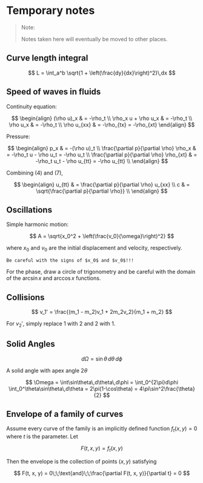 # Temporary notes

> Note:
> 
> Notes taken here will eventually be moved to other places.

## Curve length integral

$$
L = \int_a^b \sqrt{1 + \left(\frac{dy}{dx}\right)^2}\,dx
$$

## Speed of waves in fluids

Continuity equation:

$$
\begin{align}
  (\rho u)_x & = -\rho_t \\
  \rho_x u + \rho u_x & = -\rho_t \\
  \rho u_x & = -\rho_t \\
  \rho u_{xx} & = -\rho_{tx} = -\rho_{xt}
\end{align}
$$

Pressure:

$$
\begin{align}
  p_x & = -(\rho u)_t \\
  \frac{\partial p}{\partial \rho} \rho_x & = -\rho_t u - \rho u_t = -\rho u_t \\
  \frac{\partial p}{\partial \rho} \rho_{xt} & = -\rho_t u_t - \rho u_{tt} = -\rho u_{tt} \\
\end{align}
$$

Combining $(4)$ and $(7)$,

$$
\begin{align}
  u_{tt} & = \frac{\partial p}{\partial \rho} u_{xx} \\
  c & = \sqrt{\frac{\partial p}{\partial \rho}} \\
\end{align}
$$

## Oscillations

Simple harmonic motion:

$$
A = \sqrt{x_0^2 + \left(\frac{v_0}{\omega}\right)^2}
$$

where $x_0$ and $v_0$ are the initial displacement and velocity, respectively.

```{caution}
Be careful with the signs of $x_0$ and $v_0$!!!
```

For the phase, draw a circle of trigonometry and be careful with the domain of the $\arcsin x$ and
$\arccos x$ functions.

## Collisions

$$
v_1' = \frac{(m_1 - m_2)v_1 + 2m_2v_2}{m_1 + m_2}
$$

For $v_2'$, simply replace $1$ with $2$ and $2$ with $1$.

## Solid Angles

$$
d\Omega = \sin\theta\,d\theta\,d\phi
$$

A solid angle with apex angle $2\theta$

$$
\Omega = \int\sin\theta\,d\theta\,d\phi = \int_0^{2\pi}d\phi \int_0^\theta\sin\theta\,d\theta = 2\pi(1-\cos\theta) = 4\pi\sin^2\frac{\theta}{2}
$$

## Envelope of a family of curves

Assume every curve of the family is an implicitly defined function $f_t(x, y) = 0$ where $t$ is the
parameter. Let

$$
F(t, x, y) = f_t(x, y)
$$

Then the envelope is the collection of points $(x, y)$ satisfying

$$
F(t, x, y) = 0\;\;\text{and}\;\;\frac{\partial F(t, x, y)}{\partial t} = 0 
$$
